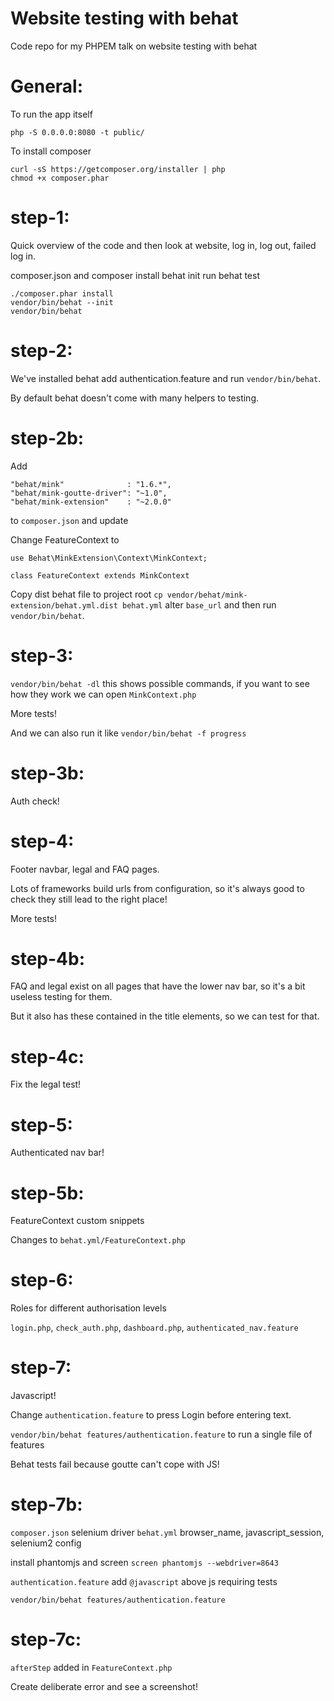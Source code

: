 Website testing with behat
==========================

Code repo for my PHPEM talk on website testing with behat

General:
======
To run the app itself

```
php -S 0.0.0.0:8080 -t public/
```

To install composer

```
curl -sS https://getcomposer.org/installer | php
chmod +x composer.phar
```

step-1:
======
Quick overview of the code and then look at website, log in, log out, failed log in.

composer.json and composer install
behat init
run behat test


```
./composer.phar install
vendor/bin/behat --init
vendor/bin/behat
```

step-2:
======
We've installed behat add authentication.feature and run `vendor/bin/behat`.

By default behat doesn't come with many helpers to testing.

step-2b:
======
Add

```
"behat/mink"              : "1.6.*",
"behat/mink-goutte-driver": "~1.0",
"behat/mink-extension"    : "~2.0.0"
```
to `composer.json` and update

Change FeatureContext to

```
use Behat\MinkExtension\Context\MinkContext;

class FeatureContext extends MinkContext
```

Copy dist behat file to project root `cp vendor/behat/mink-extension/behat.yml.dist behat.yml` alter `base_url` and then run `vendor/bin/behat`.


step-3:
======
`vendor/bin/behat -dl` this shows possible commands, if you want to see how they work we can open `MinkContext.php`

More tests!

And we can also run it like `vendor/bin/behat -f progress`


step-3b:
======
Auth check!


step-4:
======
Footer navbar, legal and FAQ pages.

Lots of frameworks build urls from configuration, so it's always good to check they still lead to the right place!

More tests!


step-4b:
======
FAQ and legal exist on all pages that have the lower nav bar, so it's a bit useless testing for them.

But it also has these contained in the title elements, so we can test for that.

step-4c:
======
Fix the legal test!

step-5:
======
Authenticated nav bar!

step-5b:
======
FeatureContext custom snippets

Changes to `behat.yml/FeatureContext.php`

step-6:
======
Roles for different authorisation levels

`login.php`, `check_auth.php`, `dashboard.php`, `authenticated_nav.feature`

step-7:
======
Javascript!

Change `authentication.feature` to press Login before entering text.

`vendor/bin/behat features/authentication.feature` to run a single file of features


Behat tests fail because goutte can't cope with JS!

step-7b:
======
`composer.json` selenium driver
`behat.yml` browser_name, javascript_session, selenium2 config

install phantomjs and screen
`screen phantomjs --webdriver=8643`

`authentication.feature`
add `@javascript` above js requiring tests

`vendor/bin/behat features/authentication.feature`

step-7c:
======
`afterStep` added in `FeatureContext.php`

Create deliberate error and see a screenshot!



